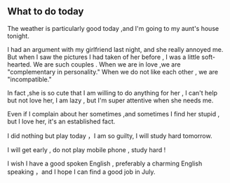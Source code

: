 ## What to do today

The weather is particularly good today ,and I'm going to my aunt's house tonight.

I had an argument with my girlfriend last night, and she really annoyed me. But when I saw the pictures I had taken of her before , I was a little soft-hearted. We are such couples . When we are in love ,we are "complementary in personality." When we do not like each other , we are "incompatible."

In fact ,she is so cute that I am willing to do anything for her ,  I can't help but not love her, I am lazy , but I'm super attentive when she needs me.

Even if I complain about her sometimes ,and sometimes I find her stupid , but I love her, it's an established fact.



I did nothing but play today ，I am so guilty, I will study hard tomorrow. 

I will get early , do not play mobile phone , study hard !

I wish I have a good spoken English , preferably a charming English speaking ，and I hope I can find a good job in July.